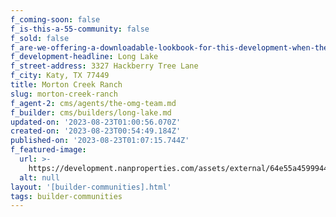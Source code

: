 ```yaml
---
f_coming-soon: false
f_is-this-a-55-community: false
f_sold: false
f_are-we-offering-a-downloadable-lookbook-for-this-development-when-they-submit-their-contact-info: false
f_development-headline: Long Lake
f_street-address: 3327 Hackberry Tree Lane
f_city: Katy, TX 77449
title: Morton Creek Ranch
slug: morton-creek-ranch
f_agent-2: cms/agents/the-omg-team.md
f_builder: cms/builders/long-lake.md
updated-on: '2023-08-23T01:00:56.070Z'
created-on: '2023-08-23T00:54:49.184Z'
published-on: '2023-08-23T01:07:15.744Z'
f_featured-image:
  url: >-
    https://development.nanproperties.com/assets/external/64e55a45999442a59d2e2fd3_new-homes-community-morton-creek-ranch.webp
  alt: null
layout: '[builder-communities].html'
tags: builder-communities
---
```



